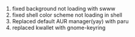 1. fixed background not loading with swww
2. fixed shell color scheme not loading in shell
3. Replaced default AUR manager(yay) with paru
4. replaced kwallet with gnome-keyring
